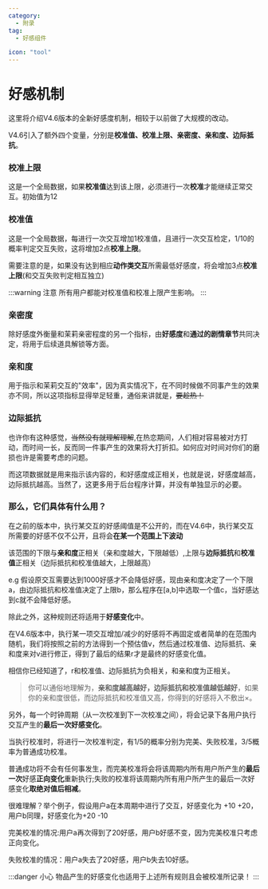 ```yaml
---
category:
  - 附录
tag:
  - 好感组件

icon: "tool"
---
```


# 好感机制

这里将介绍V4.6版本的全新好感度机制，相较于以前做了大规模的改动。

V4.6引入了额外四个变量，分别是**校准值、校准上限、亲密度、亲和度、边际抵抗**。

### 校准上限

这是一个全局数据，如果**校准值**达到该上限，必须进行一次**校准**才能继续正常交互。初始值为12

### 校准值

这是一个全局数据，每进行一次交互增加1校准值，且进行一次交互检定，1/10的概率判定交互失败，这将增加2点**校准上限**。

需要注意的是，如果没有达到相应**动作类交互**所需最低好感度，将会增加3点**校准上限**(和交互失败判定相互独立)

:::warning 注意
所有用户都能对校准值和校准上限产生影响。
:::

### 亲密度

除好感度外衡量和茉莉亲密程度的另一个指标，由**好感度**和**通过的剧情章节**共同决定，将用于后续道具解锁等方面。

### 亲和度

用于指示和茉莉交互的"效率"，因为真实情况下，在不同时候做不同事产生的效果亦不同，所以这项指标显得举足轻重，通俗来讲就是，~~要趁热！~~

### 边际抵抗

也许你有这种感觉，~~当然没有就理解理解~~,在热恋期间，人们相对容易被对方打动，而时间一长，反而同一件事产生的效果将大打折扣。如何应对时间对你们的磨损也许是需要考虑的问题。

而这项数据就是用来指示该内容的，和好感度成正相关，也就是说，好感度越高，边际抵抗越高。当然了，这更多用于后台程序计算，并没有单独显示的必要。


### 那么，它们具体有什么用？

在之前的版本中，执行某交互的好感阈值是不公开的，而在V4.6中，执行某交互所需要的好感不仅不公开，且将会**在某一个范围上下波动**

该范围的下限与**亲和度**正相关（亲和度越大，下限越低）,上限与**边际抵抗**和**校准值**正相关（边际抵抗和校准值越大，上限越高）

e.g 假设原交互需要达到1000好感才不会降低好感，现由亲和度决定了一个下限a，由边际抵抗和校准值决定了上限b，那么程序在[a,b]中选取一个值c，当好感达到c就不会降低好感。

除此之外，这种规则还将适用于**好感变化**中。

在V4.6版本中，执行某一项交互增加/减少的好感将不再固定或者简单的在范围内随机，我们将按照之前的方法得到一个预估值v，然后通过校准值、边际抵抗、亲和度来对v进行修正，得到了最后的结果r才是最终的好感变化值。

相信你已经知道了，r和校准值、边际抵抗为负相关，和亲和度为正相关。

> 你可以通俗地理解为，**亲和度越高越好，边际抵抗和校准值越低越好**，如果你的亲和度很低，而边际抵抗和校准值又高，你得到的好感将入不敷出×。

另外，每一个时钟周期（从一次校准到下一次校准之间），将会记录下各用户执行交互产生的**最后一次好感变化**。

当执行校准时，将进行一次校准判定，有1/5的概率分别为完美、失败校准，3/5概率为普通成功校准。

普通成功将不会有任何事发生，而完美校准将会将该周期内所有用户所产生的**最后一次**好感**正向变化**重新执行;失败的校准将该周期内所有用户所产生的最后一次好感变化**取绝对值后相减**。

很难理解？举个例子，假设用户a在本周期中进行了交互，好感变化为 +10 +20，用户b同理，好感变化为+20 -10

完美校准的情况:用户a再次得到了20好感，用户b好感不变，因为完美校准只考虑正向变化。

失败校准的情况：用户a失去了20好感，用户b失去10好感。

:::danger 小心
物品产生的好感变化也适用于上述所有规则且会被校准所记录！
:::